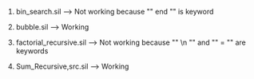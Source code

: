 1. bin_search.sil
		--> Not working because "" end "" is keyword

2. bubble.sil
		--> Working

3. factorial_recursive.sil
		--> Not working because "" \n "" and "" = "" are keywords

4. Sum_Recursive,src.sil
		--> Working
